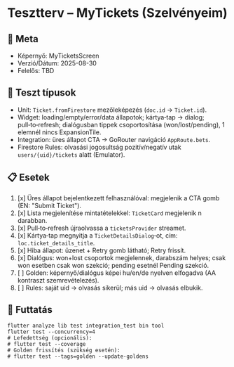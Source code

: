 # Tesztterv – MyTickets (Szelvényeim)

## 🧭 Meta

- Képernyő: MyTicketsScreen
- Verzió/Dátum: 2025-08-30
- Felelős: TBD

## 🧪 Teszt típusok

- Unit: `Ticket.fromFirestore` mezőleképezés (`doc.id` → `Ticket.id`).
- Widget: loading/empty/error/data állapotok; kártya‑tap → dialog; pull‑to‑refresh; dialógusban tippek csoportosítása (won/lost/pending), 1 elemnél nincs ExpansionTile.
- Integration: üres állapot CTA → GoRouter navigáció `AppRoute.bets`.
- Firestore Rules: olvasási jogosultság pozitív/negatív utak `users/{uid}/tickets` alatt (Emulator).

## 📋 Esetek

1. [x] Üres állapot bejelentkezett felhasználóval: megjelenik a CTA gomb (EN: "Submit Ticket").
2. [x] Lista megjelenítése mintatételekkel: `TicketCard` megjelenik n darabban.
3. [x] Pull‑to‑refresh újraolvassa a `ticketsProvider` streamet.
4. [x] Kártya‑tap megnyitja a `TicketDetailsDialog`‑ot, cím: `loc.ticket_details_title`.
5. [x] Hiba állapot: üzenet + Retry gomb látható; Retry frissít.
6. [x] Dialógus: won+lost csoportok megjelennek, darabszám helyes; csak won esetben csak won szekció; pending esetnél Pending szekció.
7. [ ] Golden: képernyő/dialógus képei hu/en/de nyelven elfogadva (AA kontraszt szemrevételezés).
8. [ ] Rules: saját uid → olvasás sikerül; más uid → olvasás elbukik.

## 🔧 Futtatás

```
flutter analyze lib test integration_test bin tool
flutter test --concurrency=4
# Lefedettség (opcionális):
# flutter test --coverage
# Golden frissítés (szükség esetén):
# flutter test --tags=golden --update-goldens
```
